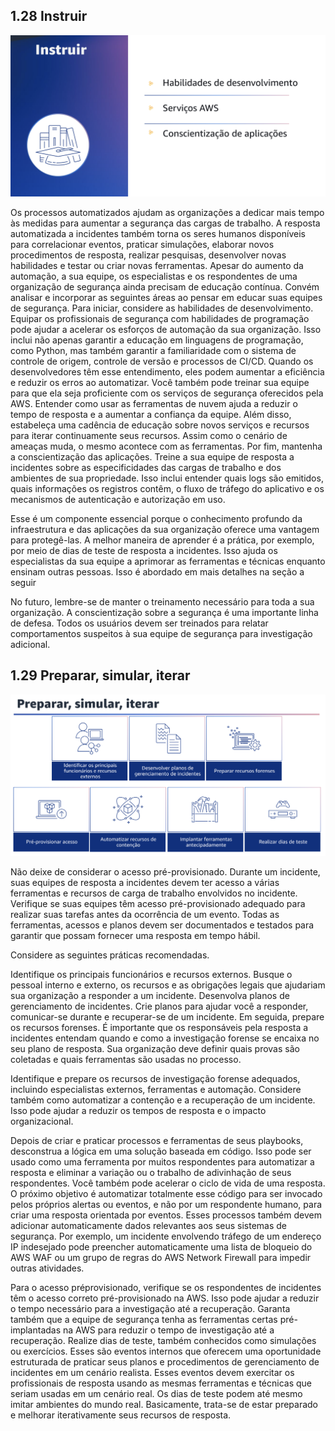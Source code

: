## 1.28 Instruir

![alt text](image-16.png)

Os processos automatizados ajudam as organizações a dedicar mais tempo às medidas para aumentar a segurança das cargas de trabalho. A resposta automatizada a incidentes também torna os seres humanos disponíveis para correlacionar eventos, praticar simulações, elaborar novos procedimentos de resposta, realizar pesquisas, desenvolver novas habilidades e testar ou criar novas ferramentas. Apesar do aumento da automação, a sua equipe, os especialistas e os respondentes de uma organização de segurança ainda precisam de educação contínua. Convém analisar e incorporar as seguintes áreas ao pensar em educar suas equipes de segurança. Para iniciar, considere as habilidades de desenvolvimento. Equipar os profissionais de segurança com habilidades de programação pode ajudar a acelerar os esforços de automação da sua organização. Isso inclui não apenas garantir a educação em linguagens de programação, como Python, mas também garantir a familiaridade com o sistema de controle de origem, controle de versão e processos de CI/CD. Quando os desenvolvedores têm esse entendimento, eles podem aumentar a eficiência e reduzir os erros ao automatizar. Você também pode treinar sua equipe para que ela seja proficiente com os serviços de segurança oferecidos pela AWS. Entender como usar as ferramentas de nuvem ajuda a reduzir o tempo de resposta e a aumentar a confiança da equipe. Além disso, estabeleça uma cadência de educação sobre novos serviços e recursos para iterar continuamente seus recursos. Assim como o cenário de ameaças muda, o mesmo acontece com as ferramentas. Por fim, mantenha a conscientização das aplicações. Treine a sua equipe de resposta a incidentes sobre as especificidades das cargas de trabalho e dos ambientes de sua propriedade. Isso inclui entender quais logs são emitidos, quais informações os registros contêm, o fluxo de tráfego do aplicativo e os mecanismos de autenticação e autorização em uso.

Esse é um componente essencial porque o conhecimento profundo da infraestrutura e das aplicações da sua organização oferece uma vantagem para protegê-las. A melhor maneira de aprender é a prática, por exemplo, por meio de dias de teste de resposta a incidentes. Isso ajuda os especialistas da sua equipe a aprimorar as ferramentas e técnicas enquanto ensinam outras pessoas. Isso é abordado em mais detalhes na seção a seguir

No futuro, lembre-se de manter o treinamento necessário para toda a sua organização. A conscientização sobre a segurança é uma importante linha de defesa. Todos os usuários devem ser treinados para relatar comportamentos suspeitos à sua equipe de segurança para investigação adicional.

## 1.29 Preparar, simular, iterar

![alt text](image-17.png)

Não deixe de considerar o acesso pré-provisionado. Durante um incidente, suas equipes de resposta a incidentes devem ter acesso a várias ferramentas e recursos de carga de trabalho envolvidos no incidente. Verifique se suas equipes têm acesso pré-provisionado adequado para realizar suas tarefas antes da ocorrência de um evento. Todas as ferramentas, acessos e planos devem ser documentados e testados para garantir que possam fornecer uma resposta em tempo hábil.

Considere as seguintes práticas recomendadas.

Identifique os principais funcionários e recursos externos. Busque o pessoal interno e externo, os recursos e as obrigações legais que ajudariam sua organização a responder a um incidente. Desenvolva planos de gerenciamento de incidentes. Crie planos para ajudar você a responder, comunicar-se durante e recuperar-se de um incidente. Em seguida, prepare os recursos forenses. É importante que os responsáveis pela resposta a incidentes entendam quando e como a investigação forense se encaixa no seu plano de resposta. Sua organização deve definir quais provas são coletadas e quais ferramentas são usadas no processo.

Identifique e prepare os recursos de investigação forense adequados, incluindo especialistas externos, ferramentas e automação. Considere também como automatizar a contenção e a recuperação de um incidente. Isso pode ajudar a reduzir os tempos de resposta e o impacto organizacional.

Depois de criar e praticar processos e ferramentas de seus playbooks, desconstrua a lógica em uma solução baseada em código.
Isso pode ser usado como uma ferramenta por muitos respondentes para automatizar a resposta e eliminar a variação ou o trabalho de adivinhação de seus respondentes. Você também pode acelerar o ciclo de vida de uma resposta. O próximo objetivo é automatizar totalmente esse código para ser invocado pelos próprios alertas ou eventos, e não por um respondente humano, para criar uma resposta orientada por eventos.
Esses processos também devem adicionar automaticamente dados relevantes aos seus sistemas de segurança. Por exemplo, um incidente envolvendo tráfego de um endereço IP indesejado pode preencher automaticamente uma lista de bloqueio do AWS WAF ou um grupo de regras do AWS Network Firewall para impedir outras atividades.

Para o acesso préprovisionado, verifique se os respondentes de incidentes têm o acesso correto pré-provisionado na AWS. Isso pode ajudar a reduzir o tempo necessário para a investigação até a recuperação. Garanta também que a equipe de segurança tenha as ferramentas certas pré-implantadas na AWS para reduzir o tempo de investigação até a recuperação. Realize dias de teste, também conhecidos como simulações ou exercícios. Esses são eventos internos que oferecem uma oportunidade estruturada de praticar seus planos e procedimentos de gerenciamento de incidentes em um cenário realista. Esses eventos devem exercitar os profissionais de resposta usando as mesmas ferramentas e técnicas que seriam usadas em um cenário real. Os dias de teste podem até mesmo imitar ambientes do mundo real.
Basicamente, trata-se de estar preparado e melhorar iterativamente seus recursos de resposta.

